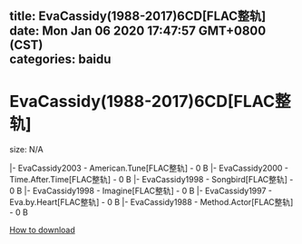 
title: EvaCassidy(1988-2017)6CD[FLAC整轨]
date: Mon Jan 06 2020 17:47:57 GMT+0800 (CST)    
categories: baidu
---

# EvaCassidy(1988-2017)6CD[FLAC整轨]
size: N/A
 
 
|- EvaCassidy2003 - American.Tune[FLAC整轨] - 0 B
|- EvaCassidy2000 - Time.After.Time[FLAC整轨] - 0 B
|- EvaCassidy1998 - Songbird[FLAC整轨] - 0 B
|- EvaCassidy1998 - Imagine[FLAC整轨] - 0 B
|- EvaCassidy1997 - Eva.by.Heart[FLAC整轨] - 0 B
|- EvaCassidy1988 - Method.Actor[FLAC整轨] - 0 B

[How to download](https://bpcam.bemobtrk.com/go/2ceec3aa-1ca2-46d6-b9ff-aaa5c184517c?jno=4687)